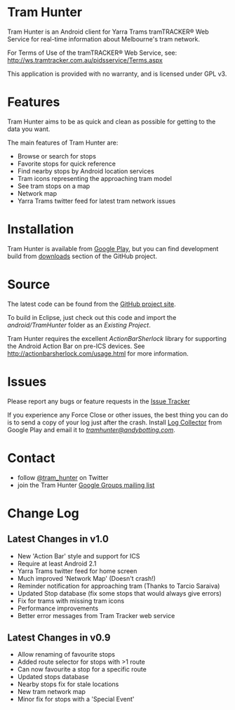Tram Hunter
===========

Tram Hunter is an Android client for Yarra Trams tramTRACKER® Web Service for real-time information about Melbourne's tram network.

For Terms of Use of the tramTRACKER® Web Service, see:
http://ws.tramtracker.com.au/pidsservice/Terms.aspx

This application is provided with no warranty, and is licensed under GPL v3.


Features
========

Tram Hunter aims to be as quick and clean as possible for getting to the data you want.

The main features of Tram Hunter are:

  - Browse or search for stops
  - Favorite stops for quick reference
  - Find nearby stops by Android location services
  - Tram icons representing the approaching tram model
  - See tram stops on a map
  - Network map
  - Yarra Trams twitter feed for latest tram network issues


Installation
============

Tram Hunter is available from [Google Play], but you can find development build from [downloads] section of the GitHub project.


Source
======

The latest code can be found from the [GitHub project site].

To build in Eclipse, just check out this code and import the _android/TramHunter_ folder as an *Existing Project*.

Tram Hunter requires the excellent *ActionBarSherlock* library for supporting the Android Action Bar on pre-ICS devices. See http://actionbarsherlock.com/usage.html for more information.


Issues
======

Please report any bugs or feature requests in the [Issue Tracker]

If you experience any Force Close or other issues, the best thing you can do is to send a copy of your log just after the crash. Install [Log Collector] from Google Play and email it to *tramhunter@andybotting.com*.


Contact
=======

  - follow [@tram_hunter] on Twitter
  - join the Tram Hunter [Google Groups mailing list]


Change Log
==========

Latest Changes in v1.0
----------------------

  - New 'Action Bar' style and support for ICS
  - Require at least Android 2.1
  - Yarra Trams twitter feed for home screen
  - Much improved 'Network Map' (Doesn't crash!)
  - Reminder notification for approaching tram (Thanks to Tarcio Saraiva)
  - Updated Stop database (fix some stops that would always give errors)
  - Fix for trams with missing tram icons
  - Performance improvements
  - Better error messages from Tram Tracker web service

Latest Changes in v0.9
----------------------

  - Allow renaming of favourite stops
  - Added route selector for stops with >1 route
  - Can now favourite a stop for a specific route
  - Updated stops database
  - Nearby stops fix for stale locations
  - New tram network map
  - Minor fix for stops with a 'Special Event'

[Github project site]: https://github.com/andybotting/tramhunter
[Google Play]: https://play.google.com/store/apps/details?id=com.andybotting.tramhunter
[Issue Tracker]: https://github.com/andybotting/tramhunter/issues
[@tram_hunter]: http://twitter.com/tram_hunter
[Google Groups mailing list]: http://groups.google.com/group/tramhunter
[downloads]: https://github.com/andybotting/tramhunter/downloads
[Log Collector]: https://play.google.com/store/apps/details?id=com.xtralogic.android.logcollector

